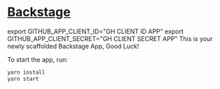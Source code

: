 # [Backstage](https://backstage.io)

export GITHUB_APP_CLIENT_ID="GH CLIENT ID APP"
export GITHUB_APP_CLIENT_SECRET="GH CLIENT SECRET APP"
This is your newly scaffolded Backstage App, Good Luck!

To start the app, run:

```sh
yarn install
yarn start
```
